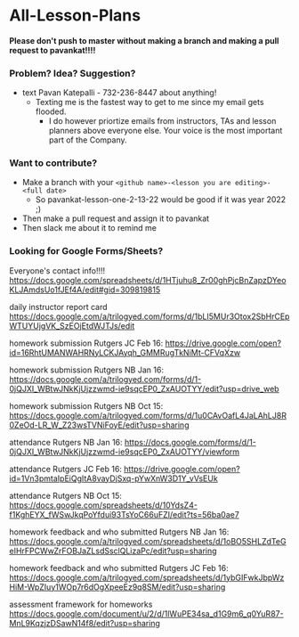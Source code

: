 # All-Lesson-Plans

#### Please don't push to master without making a branch and making a pull request to pavankat!!!!

### Problem? Idea? Suggestion?
* text Pavan Katepalli - 732-236-8447 about anything! 
  + Texting me is the fastest way to get to me since my email gets flooded. 
    + I do however priortize emails from instructors, TAs and lesson planners above everyone else. Your voice is the most important part of the Company.

### Want to contribute?

* Make a branch with your ```<github name>-<lesson you are editing>-<full date>```
  + So pavankat-lesson-one-2-13-22 would be good if it was year 2022 ;)
* Then make a pull request and assign it to pavankat
* Then slack me about it to remind me

### Looking for Google Forms/Sheets?

Everyone's contact info!!!!
https://docs.google.com/spreadsheets/d/1HTjuhu8_Zr00ghPjcBnZapzDYeoKLJAmdsUo1fJEf4A/edit#gid=309819815

daily instructor report card
https://docs.google.com/a/trilogyed.com/forms/d/1bLI5MUr3Otox2SbHrCEpWTUYUjgVK_SzEOjEtdWJTJs/edit

homework submission Rutgers JC Feb 16:
https://drive.google.com/open?id=16RhtUMANWAHRNyLCKJAyqh_GMMRugTkNiMt-CFVqXzw

homework submission Rutgers NB Jan 16:
https://docs.google.com/a/trilogyed.com/forms/d/1-0jQJXI_WBtwJNkKjUjzzwmd-ie9sqcEP0_ZxAUOTYY/edit?usp=drive_web

homework submission Rutgers NB Oct 15:
https://docs.google.com/a/trilogyed.com/forms/d/1u0CAvOafL4JaLAhLJ8R0ZeOd-LR_W_Z23wsTVNiFoyE/edit?usp=sharing

attendance Rutgers NB Jan 16:
https://docs.google.com/forms/d/1-0jQJXI_WBtwJNkKjUjzzwmd-ie9sqcEP0_ZxAUOTYY/viewform

attendance Rutgers JC Feb 16:
https://drive.google.com/open?id=1Vn3pmtaIpEiQgItA8vayDjSxq-pYwXnW3D1Y_vVsEUk

attendance Rutgers NB Oct 15:
https://docs.google.com/spreadsheets/d/10YdsZ4-f1KghEYX_fWSwJkqPoYfdui93TsYoC66uFZI/edit?ts=56ba0ae7

homework feedback and who submitted Rutgers NB Jan 16:
https://docs.google.com/a/trilogyed.com/spreadsheets/d/1oBO5SHLZdTeGeIHrFPCWwZrFOBJaZLsdSsclQLizaPc/edit?usp=sharing

homework feedback and who submitted Rutgers JC Feb 16:
https://docs.google.com/a/trilogyed.com/spreadsheets/d/1ybGIFwkJbpWzHiM-WpZIuy1WOp7r6dOgXpeeEz9q8SM/edit?usp=sharing

assessment framework for homeworks
https://docs.google.com/document/u/2/d/1lWuPE34sa_d1G9m6_q0YuR87-MnL9KqzjzDSawN14f8/edit?usp=sharing
